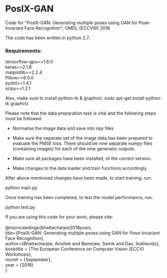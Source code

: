 # PosIX-GAN
Code for "PosIX-GAN: Generating multiple poses using GAN for Pose-Invariant Face Recognition"; GMDL (ECCVW) 2018

The code has been written in python 2.7. <br />
### Requirements: ###

tensorflow-gpu==1.8.0 <br />
keras==2.1.6 <br />
matplotlib==2.2.4 <br />
Pillow==6.0.0 <br />
pydot==1.4.1 <br />
scipy==1.2.1 <br />

Also, make sure to install python-tk & graphviz: sudo apt-get install python-tk graphviz

Please note that the data preparation task is vital and the following steps must be followed:  

* Normalise the image data and save into npy files

* Make sure the separate set of the image data has been prepared to evaluate the PMSE loss. There should be nine separate numpy files (containing images) for each of the nine generator outputs.

* Make sure all packages have been installed, of the correct version.

* Make changes to the data loader and train functions accordingly.

After above mentioned changes have been made, to start training, run:

python main.py

Once training has been completed, to test the model performance, run:

python test.py

If you are using this code for your work, please cite:
<br />
<br />
@inproceedings{bhattacharjee2018posix,<br />
  title={PosIX-GAN: Generating multiple poses using GAN for Pose-Invariant Face Recognition},  
  author={Bhattacharjee, Avishek and Banerjee, Samik and Das, Sukhendu},  
  booktitle = {The European Conference on Computer Vision (ECCV) Workshops},  
  month = {September},  
  year = {2018}<br />
}

